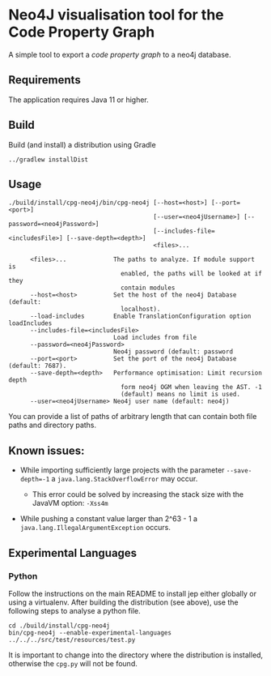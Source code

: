# Neo4J visualisation tool for the Code Property Graph 

A simple tool to export a *code property graph* to a neo4j database.

## Requirements

The application requires Java 11 or higher.

## Build

Build (and install) a distribution using Gradle

```
../gradlew installDist
```

## Usage

```
./build/install/cpg-neo4j/bin/cpg-neo4j [--host=<host>] [--port=<port>]
                                        [--user=<neo4jUsername>] [--password=<neo4jPassword>]
                                        [--includes-file=<includesFile>] [--save-depth=<depth>] 
                                        <files>...

      <files>...             The paths to analyze. If module support is
                               enabled, the paths will be looked at if they
                               contain modules
      --host=<host>          Set the host of the neo4j Database (default:
                               localhost).
      --load-includes        Enable TranslationConfiguration option loadIncludes
      --includes-file=<includesFile>
                             Load includes from file
      --password=<neo4jPassword>
                             Neo4j password (default: password
      --port=<port>          Set the port of the neo4j Database (default: 7687).
      --save-depth=<depth>   Performance optimisation: Limit recursion depth
                               form neo4j OGM when leaving the AST. -1
                               (default) means no limit is used.
      --user=<neo4jUsername> Neo4j user name (default: neo4j)
```
You can provide a list of paths of arbitrary length that can contain both file paths and directory paths.

## Known issues:

- While importing sufficiently large projects with the parameter <code>--save-depth=-1</code> 
        a <code>java.lang.StackOverflowError</code> may occur.
    - This error could be solved by increasing the stack size with the JavaVM option: <code>-Xss4m</code>

- While pushing a constant value larger than 2^63 - 1 a <code>java.lang.IllegalArgumentException</code> occurs.

## Experimental Languages

### Python

Follow the instructions on the main README to install jep either globally or using a virtualenv. After building
the distribution (see above), use the following steps to analyse a python file.

```
cd ./build/install/cpg-neo4j
bin/cpg-neo4j --enable-experimental-languages ../../../src/test/resources/test.py
```

It is important to change into the directory where the distribution is installed, otherwise the `cpg.py` will not be found.